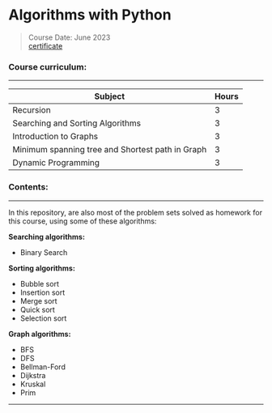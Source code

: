 # Algorithms with Python
> Course Date: June 2023  
> [certificate](https://softuni.bg/certificates/details/181215/e51ab860)

### Course curriculum:
---
| **Subject** | **Hours** |
| --- | --- |
| Recursion | 3 |
| Searching and Sorting Algorithms | 3 |
| Introduction to Graphs | 3 |
| Minimum spanning tree and Shortest path in Graph | 3 |
| Dynamic Programming | 3 |

### Contents:
---
In this repository, are also most of the problem sets solved as homework for 
this course, using some of these algorithms:

**Searching algorithms:**  
- Binary Search  

**Sorting algorithms:**
- Bubble sort
- Insertion sort
- Merge sort
- Quick sort
- Selection sort

**Graph algorithms:**
- BFS
- DFS
- Bellman-Ford
- Dijkstra
- Kruskal
- Prim
---

